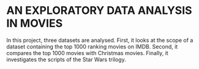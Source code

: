 # AN EXPLORATORY DATA ANALYSIS IN MOVIES

In this project, three datasets are analysed. First, it looks at the scope of a dataset containing the top 1000 ranking movies on IMDB. Second, it compares the top 1000 movies with Christmas movies. Finally, it investigates the scripts of the Star Wars trilogy.
